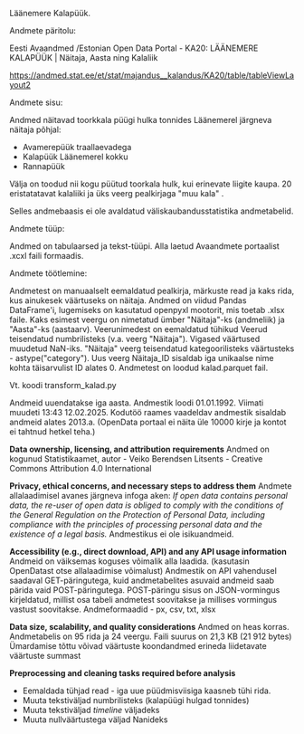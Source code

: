Läänemere Kalapüük.

Andmete päritolu:

Eesti Avaandmed /Estonian Open Data Portal - KA20: LÄÄNEMERE KALAPÜÜK | Näitaja, Aasta ning Kalaliik 

https://andmed.stat.ee/et/stat/majandus__kalandus/KA20/table/tableViewLayout2

Andmete sisu:

Andmed näitavad toorkkala püügi hulka tonnides Läänemerel järgneva näitaja põhjal:

* Avamerepüük traallaevadega
* Kalapüük Läänemerel kokku
* Rannapüük

Välja on toodud nii kogu püütud toorkala hulk, kui erinevate liigite kaupa. 20 eristatatavat kalaliiki ja üks veerg pealkirjaga "muu kala" .

Selles andmebaasis ei ole avaldatud väliskaubandusstatistika andmetabelid.



Andmete tüüp:

Andmed on tabulaarsed ja tekst-tüüpi. Alla laetud Avaandmete portaalist .xcxl faili formaadis. 

Andmete töötlemine:

Andmetest on manuaalselt eemaldatud pealkirja, märkuste read ja kaks rida, kus ainukesek väärtuseks on näitaja.
Andmed on viidud Pandas DataFrame'i, lugemiseks on kasutatud openpyxl mootorit, mis toetab .xlsx faile.
Kaks esimest veergu on nimetatud ümber "Näitaja"-ks (andmeliik) ja "Aasta"-ks (aastaarv).
Veerunimedest on eemaldatud tühikud
Veerud teisendatud numbrilisteks (v.a. veerg "Näitaja"). Vigased väärtused muudetud NaN-iks.
"Näitaja" veerg teisendatud kategoorilisteks väärtusteks - astype("category"). Uus veerg Näitaja_ID sisaldab iga unikaalse nime kohta täisarvulist ID alates 0. 
Andmetest on loodud kalad.parquet fail.

Vt. koodi transform_kalad.py



Andmeid uuendatakse iga aasta. Andmestik loodi 01.01.1992.
Viimati muudeti 13:43 12.02.2025.
Kodutöö raames vaadeldav andmestik sisaldab andmeid alates 2013.a. (OpenData portaal ei näita üle 10000 kirje ja kontot ei tahtnud hetkel teha.)

**Data ownership, licensing, and attribution requirements**
Andmed on kogunud  Statistikaamet, autor - Veiko Berendsen
Litsents - Creative Commons Attribution 4.0 International


**Privacy, ethical concerns, and necessary steps to address them**
Andmete allalaadimisel avanes järgneva infoga aken:
*If open data contains personal data, the re-user of open data is obliged to comply with the conditions of the General Regulation on the Protection of Personal Data, including compliance with the principles of processing personal data and the existence of a legal basis.*
Andmestikus ei ole isikuandmeid. 

**Accessibility (e.g., direct download, API) and any API usage information**
Andmeid on väiksemas koguses võimalik alla laadida. (kasutasin OpenDatast otse allalaadimise võimalust)
Andmestik on API vahendusel saadaval GET-päringutega, kuid 
andmetabelites asuvaid andmeid saab pärida vaid POST-päringutega. POST-päringu sisus on JSON-vormingus kirjeldatud, millist osa tabeli andmetest soovitakse ja millises vormingus vastust soovitakse. 
Andmeformaadid - px, csv, txt, xlsx

**Data size, scalability, and quality considerations**
Andmed on heas korras. Andmetabelis on 95 rida ja 24 veergu. Faili suurus on 21,3 KB (21 912 bytes)
Ümardamise tõttu võivad väärtuste koondandmed erineda liidetavate väärtuste summast

**Preprocessing and cleaning tasks required before analysis**
* Eemaldada tühjad read - iga uue püüdmisviisiga kaasneb tühi rida.
* Muuta tekstiväljad numbrilisteks (kalapüügi hulgad tonnides)
* Muuta tekstiväljad *timeline* väljadeks
* Muuta nullväärtustega väljad Nanideks

